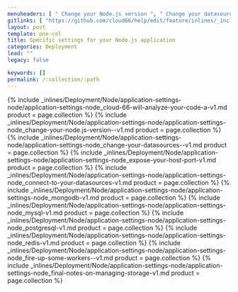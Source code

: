 ```yaml
---
menuheaders: [ " Change your Node.js version ", " Change your datasource(s) ", " Expose your host port", " Connect to your datasource(s)", "MongoDB", "Mysql", "Postgresql", "Redis", " Fire up some workers ", " Final notes on managing storage" ]
gitlinks: [ "https://github.com/cloud66/help/edit/feature/inlines/_includes/_inlines/Deployment/Node/application-settings-node/application-settings-node_cloud-66-will-analyze-your-code-a-v1.md", "https://github.com/cloud66/help/edit/feature/inlines/_includes/_inlines/Deployment/Node/application-settings-node/application-settings-node_change-your-node.js-version--v1.md", "https://github.com/cloud66/help/edit/feature/inlines/_includes/_inlines/Deployment/Node/application-settings-node/application-settings-node_change-your-datasources--v1.md", "https://github.com/cloud66/help/edit/feature/inlines/_includes/_inlines/Deployment/Node/application-settings-node/application-settings-node_expose-your-host-port-v1.md", "https://github.com/cloud66/help/edit/feature/inlines/_includes/_inlines/Deployment/Node/application-settings-node/application-settings-node_connect-to-your-datasources-v1.md", "https://github.com/cloud66/help/edit/feature/inlines/_includes/_inlines/Deployment/Node/application-settings-node/application-settings-node_mongodb-v1.md", "https://github.com/cloud66/help/edit/feature/inlines/_includes/_inlines/Deployment/Node/application-settings-node/application-settings-node_mysql-v1.md", "https://github.com/cloud66/help/edit/feature/inlines/_includes/_inlines/Deployment/Node/application-settings-node/application-settings-node_postgresql-v1.md", "https://github.com/cloud66/help/edit/feature/inlines/_includes/_inlines/Deployment/Node/application-settings-node/application-settings-node_redis-v1.md", "https://github.com/cloud66/help/edit/feature/inlines/_includes/_inlines/Deployment/Node/application-settings-node/application-settings-node_fire-up-some-workers--v1.md", "https://github.com/cloud66/help/edit/feature/inlines/_includes/_inlines/Deployment/Node/application-settings-node/application-settings-node_final-notes-on-managing-storage-v1.md" ]
layout: post
template: one-col
title: Specific settings for your Node.js application
categories: Deployment
lead: ""
legacy: false

keywords: []
permalink: /:collection/:path
---
```




{% include _inlines/Deployment/Node/application-settings-node/application-settings-node_cloud-66-will-analyze-your-code-a-v1.md  product = page.collection %}
{% include _inlines/Deployment/Node/application-settings-node/application-settings-node_change-your-node.js-version--v1.md  product = page.collection %}
{% include _inlines/Deployment/Node/application-settings-node/application-settings-node_change-your-datasources--v1.md  product = page.collection %}
{% include _inlines/Deployment/Node/application-settings-node/application-settings-node_expose-your-host-port-v1.md  product = page.collection %}
{% include _inlines/Deployment/Node/application-settings-node/application-settings-node_connect-to-your-datasources-v1.md  product = page.collection %}
{% include _inlines/Deployment/Node/application-settings-node/application-settings-node_mongodb-v1.md  product = page.collection %}
{% include _inlines/Deployment/Node/application-settings-node/application-settings-node_mysql-v1.md  product = page.collection %}
{% include _inlines/Deployment/Node/application-settings-node/application-settings-node_postgresql-v1.md  product = page.collection %}
{% include _inlines/Deployment/Node/application-settings-node/application-settings-node_redis-v1.md  product = page.collection %}
{% include _inlines/Deployment/Node/application-settings-node/application-settings-node_fire-up-some-workers--v1.md  product = page.collection %}
{% include _inlines/Deployment/Node/application-settings-node/application-settings-node_final-notes-on-managing-storage-v1.md  product = page.collection %}